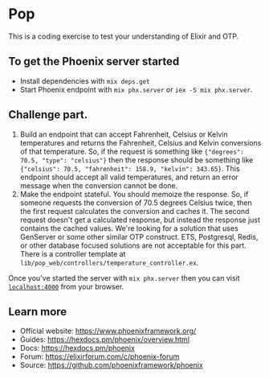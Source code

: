 # Pop

This is a coding exercise to test your understanding of Elixir and OTP.

## To get the Phoenix server started

- Install dependencies with `mix deps.get`
- Start Phoenix endpoint with `mix phx.server` or `iex -S mix phx.server`.

## Challenge part.

1. Build an endpoint that can accept Fahrenheit, Celsius or Kelvin temperatures and returns the Fahrenheit, Celsius and Kelvin conversions of that temperature. So, if the request is something like `{"degrees": 70.5, "type": "celsius"}` then the response should be something like `{"celsius": 70.5, "fahrenheit": 158.9, "kelvin": 343.65}`. This endpoint should accept all valid temperatures, and return an error message when the conversion cannot be done.
2. Make the endpoint stateful. You should memoize the response. So, if someone requests the conversion of 70.5 degrees Celsius twice, then the first request calculates the conversion and caches it. The second request doesn't get a calculated response, but instead the response just contains the cached values. We're looking for a solution that uses GenServer or some other similar OTP construct. ETS, Postgresql, Redis, or other database focused solutions are not acceptable for this part. There is a controller template at `lib/pop_web/controllers/temperature_controller.ex`.

Once you've started the server with `mix phx.server` then you can visit [`localhost:4000`](http://localhost:4000) from your browser.

## Learn more

- Official website: https://www.phoenixframework.org/
- Guides: https://hexdocs.pm/phoenix/overview.html
- Docs: https://hexdocs.pm/phoenix
- Forum: https://elixirforum.com/c/phoenix-forum
- Source: https://github.com/phoenixframework/phoenix
